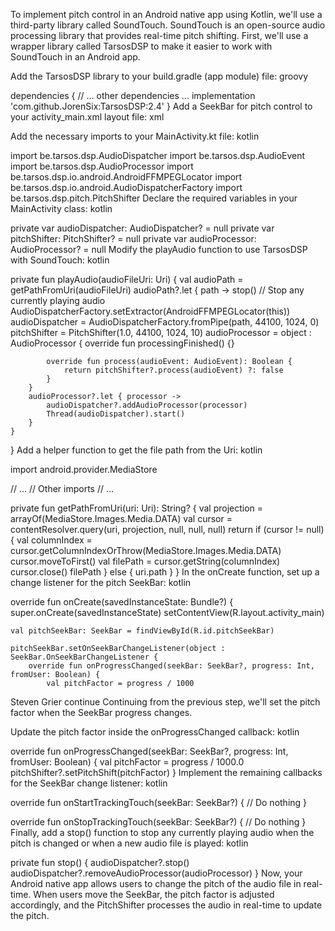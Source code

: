 To implement pitch control in an Android native app using Kotlin, we'll use a third-party library called SoundTouch. SoundTouch is an open-source audio processing library that provides real-time pitch shifting. First, we'll use a wrapper library called TarsosDSP to make it easier to work with SoundTouch in an Android app.

Add the TarsosDSP library to your build.gradle (app module) file:
groovy

dependencies {
    // ... other dependencies ...
    implementation 'com.github.JorenSix:TarsosDSP:2.4'
}
Add a SeekBar for pitch control to your activity_main.xml layout file:
xml

<SeekBar
    android:id="@+id/pitchSeekBar"
    android:layout_width="match_parent"
    android:layout_height="wrap_content"
    android:max="2000"
    android:progress="1000" />
Add the necessary imports to your MainActivity.kt file:
kotlin

import be.tarsos.dsp.AudioDispatcher
import be.tarsos.dsp.AudioEvent
import be.tarsos.dsp.AudioProcessor
import be.tarsos.dsp.io.android.AndroidFFMPEGLocator
import be.tarsos.dsp.io.android.AudioDispatcherFactory
import be.tarsos.dsp.pitch.PitchShifter
Declare the required variables in your MainActivity class:
kotlin

private var audioDispatcher: AudioDispatcher? = null
private var pitchShifter: PitchShifter? = null
private var audioProcessor: AudioProcessor? = null
Modify the playAudio function to use TarsosDSP with SoundTouch:
kotlin

private fun playAudio(audioFileUri: Uri) {
    val audioPath = getPathFromUri(audioFileUri)
    audioPath?.let { path ->
        stop() // Stop any currently playing audio
        AudioDispatcherFactory.setExtractor(AndroidFFMPEGLocator(this))
        audioDispatcher = AudioDispatcherFactory.fromPipe(path, 44100, 1024, 0)
        pitchShifter = PitchShifter(1.0, 44100, 1024, 10)
        audioProcessor = object : AudioProcessor {
            override fun processingFinished() {}

            override fun process(audioEvent: AudioEvent): Boolean {
                return pitchShifter?.process(audioEvent) ?: false
            }
        }
        audioProcessor?.let { processor ->
            audioDispatcher?.addAudioProcessor(processor)
            Thread(audioDispatcher).start()
        }
    }
}
Add a helper function to get the file path from the Uri:
kotlin

import android.provider.MediaStore

// ...
// Other imports
// ...

private fun getPathFromUri(uri: Uri): String? {
    val projection = arrayOf(MediaStore.Images.Media.DATA)
    val cursor = contentResolver.query(uri, projection, null, null, null)
    return if (cursor != null) {
        val columnIndex = cursor.getColumnIndexOrThrow(MediaStore.Images.Media.DATA)
        cursor.moveToFirst()
        val filePath = cursor.getString(columnIndex)
        cursor.close()
        filePath
    } else {
        uri.path
    }
}
In the onCreate function, set up a change listener for the pitch SeekBar:
kotlin

override fun onCreate(savedInstanceState: Bundle?) {
    super.onCreate(savedInstanceState)
    setContentView(R.layout.activity_main)

    val pitchSeekBar: SeekBar = findViewById(R.id.pitchSeekBar)

    pitchSeekBar.setOnSeekBarChangeListener(object : SeekBar.OnSeekBarChangeListener {
        override fun onProgressChanged(seekBar: SeekBar?, progress: Int, fromUser: Boolean) {
            val pitchFactor = progress / 1000



Steven Grier
continue 
Continuing from the previous step, we'll set the pitch factor when the SeekBar progress changes.

Update the pitch factor inside the onProgressChanged callback:
kotlin

override fun onProgressChanged(seekBar: SeekBar?, progress: Int, fromUser: Boolean) {
    val pitchFactor = progress / 1000.0
    pitchShifter?.setPitchShift(pitchFactor)
}
Implement the remaining callbacks for the SeekBar change listener:
kotlin

override fun onStartTrackingTouch(seekBar: SeekBar?) {
    // Do nothing
}

override fun onStopTrackingTouch(seekBar: SeekBar?) {
    // Do nothing
}
Finally, add a stop() function to stop any currently playing audio when the pitch is changed or when a new audio file is played:
kotlin

private fun stop() {
    audioDispatcher?.stop()
    audioDispatcher?.removeAudioProcessor(audioProcessor)
}
Now, your Android native app allows users to change the pitch of the audio file in real-time. When users move the SeekBar, the pitch factor is adjusted accordingly, and the PitchShifter processes the audio in real-time to update the pitch.